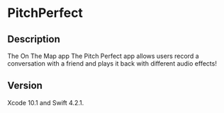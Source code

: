# PitchPerfect

## Description
The On The Map app 
The Pitch Perfect app allows users record a conversation with a friend and plays it back with different audio effects!
 
## Version
 Xcode 10.1 and Swift 4.2.1.
